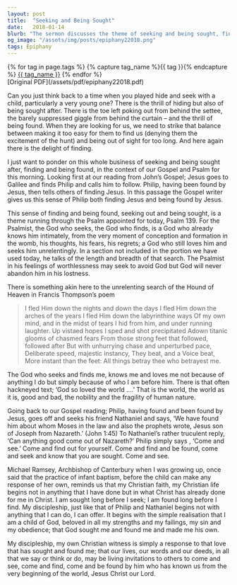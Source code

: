 ```yaml
---
layout: post
title:  "Seeking and Being Sought"
date:   2018-01-14
blurb: "The sermon discusses the theme of seeking and being sought, finding and being found, in the context of the Gospel and Psalm. It emphasizes that God seeks and finds us, knowing and loving us not because of anything we do but simply because of who we are before him. The sermon also highlights the importance of realizing that we are children of God, beloved in all our strengths and failings."
og_image: "/assets/img/posts/epiphany22018.png"
tags: Epiphany
---    
```

<div class="tag-pills">
  {% for tag in page.tags %}
    {% capture tag_name %}{{ tag }}{% endcapture %}
    <a href="{{ site.baseurl }}/tag/{{ tag_name | slugify }}" class="tag-pill">{{ tag_name }}</a>
  {% endfor %}
</div>
[Original PDF](/assets/pdf/epiphany22018.pdf)

Can you just think back to a time when you played hide and seek with a child, particularly a very young one? There is the thrill of hiding but also of being sought after. There is the toe left poking out from behind the settee, the barely suppressed giggle from behind the curtain – and the thrill of being found. When they are looking for us, we need to strike that balance between making it too easy for them to find us (denying them the excitement of the hunt) and being out of sight for too long. And here again there is the delight of finding.

I just want to ponder on this whole business of seeking and being sought after, finding and being found, in the context of our Gospel and Psalm for this morning. Looking first at our reading from John’s Gospel; Jesus goes to Galilee and finds Philip and calls him to follow. Philip, having been found by Jesus, then tells others of finding Jesus. In this passage the Gospel writer gives us this sense of Philip both finding Jesus and being found by Jesus.

This sense of finding and being found, seeking out and being sought, is a theme running through the Psalm appointed for today, Psalm 139. For the Psalmist, the God who seeks, the God who finds, is a God who already knows him intimately, from the very moment of conception and formation in the womb, his thoughts, his fears, his regrets; a God who still loves him and seeks him unrelentingly. In a section not included in the portion we have used today, he talks of the length and breadth of that search. The Psalmist in his feelings of worthlessness may seek to avoid God but God will never abandon him in his lostness.

There is something akin here to the unrelenting search of the Hound of Heaven in Francis Thompson’s poem

> I fled Him down the nights and down the days
> I fled Him down the arches of the years
> I fled Him down the labyrinthine ways
> Of my own mind, and in the midst of tears
> I hid from him, and under running laughter.
> Up vistaed hopes I sped and shot precipitated
> Adown titanic glooms of chasmed fears
> From those strong feet that followed, followed after
> But with unhurrying chase and unperturbed pace,
> Deliberate speed, majestic instancy,
> They beat, and a Voice beat,
> More instant than the feet:
> All things betray thee who betrayest me.

The God who seeks and finds me, knows me and loves me not because of anything I do but simply because of who I am before him. There is that often hackneyed text; ‘God so loved the world ….’ That is the world, the world as it is, good and bad, the nobility and the fragility of human nature.

Going back to our Gospel reading; Philip, having found and been found by Jesus, goes off and seeks his friend Nathaniel and says, ‘We have found him about whom Moses in the law and also the prophets wrote, Jesus son of Joseph from Nazareth.’ (John 1:45) To Nathaniel’s rather truculent reply, ‘Can anything good come out of Nazareth?’ Philip simply says , ‘Come and see.’ Come and find out for yourself. Come and find and be found, come and seek and know that you are sought. Come and see.

Michael Ramsey, Archbishop of Canterbury when I was growing up, once said that the practice of infant baptism, before the child can make any response of her own, reminds us that my Christian faith, my Christian life begins not in anything that I have done but in what Christ has already done for me in Christ. I am sought long before I seek; I am found long before I find. My discipleship, just like that of Philip and Nathaniel begins not with anything that I can do, I can offer. It begins with the simple realisation that I am a child of God, beloved in all my strengths and my failings, my sin and my obedience; that God sought me and found me and made me his own.

My discipleship, my own Christian witness is simply a response to that love that has sought and found me; that our lives, our words and our deeds, in all that we say or think or do, may be living invitations to others to come and see, come and find, come and be found by him who has known us from the very beginning of the world, Jesus Christ our Lord.
